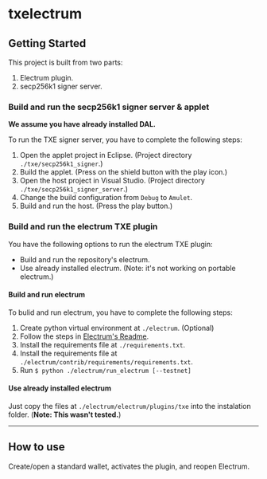 # txelectrum

## Getting Started

This project is built from two parts:
1. Electrum plugin.
2. secp256k1 signer server.

### Build and run the secp256k1 signer server & applet

**We assume you have already installed DAL.**

To run the TXE signer server, you have to complete the following steps:
1. Open the applet project in Eclipse. (Project directory `./txe/secp256k1_signer`.)
2. Build the applet. (Press on the shield button with the play icon.)
3. Open the host project in Visual Studio. (Project directory `./txe/secp256k1_signer_server`.)
4. Change the build configuration from `Debug` to `Amulet`.
5. Build and run the host. (Press the play button.)

### Build and run the electrum TXE plugin

You have the following options to run the electrum TXE plugin:
* Build and run the repository's electrum.
* Use already installed electrum. (Note: it's not working on portable electrum.)

#### Build and run electrum
To bulid and run electrum, you have to complete the following steps:
1. Create python virtual environment at `./electrum`. (Optional)
2. Follow the steps in [Electrum's Readme](./electrum/README.md).
3. Install the requirements file at `./requirements.txt`.
4. Install the requirements file at `./electrum/contrib/requirements/requirements.txt`.
5. Run `$ python ./electrum/run_electrum [--testnet]`

#### Use already installed electrum
Just copy the files at `./electrum/electrum/plugins/txe` into the instalation folder. (**Note: This wasn't tested.**)

---
## How to use

Create/open a standard wallet, activates the plugin, and reopen Electrum.  
